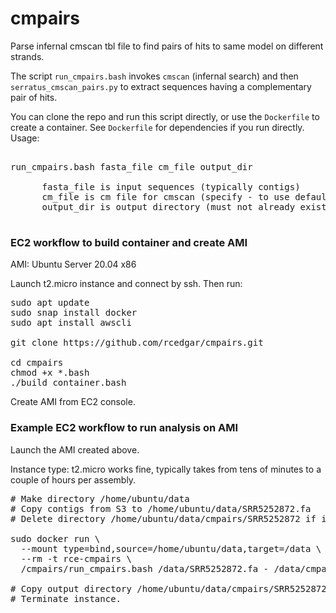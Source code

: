# cmpairs
Parse infernal cmscan tbl file to find pairs of hits to same model on different strands.

The script `run_cmpairs.bash` invokes `cmscan` (infernal search) and then `serratus_cmscan_pairs.py` to extract sequences having a complementary pair of hits.

You can clone the repo and run this script directly, or use the `Dockerfile` to create a container. See `Dockerfile` for dependencies if you run directly. Usage:

<pre>

run_cmpairs.bash fasta_file cm_file output_dir
  
      fasta_file is input sequences (typically contigs)
      cm_file is cm file for cmscan (specify - to use default dez.cm = DVR4 + hhrbz_dv4)
      output_dir is output directory (must not already exist)

</pre>

### EC2 workflow to build container and create AMI

AMI: Ubuntu Server 20.04 x86

Launch t2.micro instance and connect by ssh. Then run:

<pre>
sudo apt update
sudo snap install docker
sudo apt install awscli

git clone https://github.com/rcedgar/cmpairs.git

cd cmpairs
chmod +x *.bash
./build_container.bash
</pre>

Create AMI from EC2 console.

### Example EC2 workflow to run analysis on AMI

Launch the AMI created above.

Instance type: t2.micro works fine, typically takes from tens of minutes to a couple of hours per assembly.

<pre>
# Make directory /home/ubuntu/data
# Copy contigs from S3 to /home/ubuntu/data/SRR5252872.fa
# Delete directory /home/ubuntu/data/cmpairs/SRR5252872 if it already exists (error if it does)

sudo docker run \
  --mount type=bind,source=/home/ubuntu/data,target=/data \
  --rm -t rce-cmpairs \
  /cmpairs/run_cmpairs.bash /data/SRR5252872.fa - /data/cmpairs/SRR5252872
  
# Copy output directory /home/ubuntu/data/cmpairs/SRR5252872 to S3.
# Terminate instance.
</pre>
